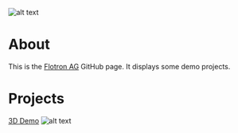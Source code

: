 ![alt text](https://image.jimcdn.com/app/cms/image/transf/dimension=320x10000:format=png/path/s6d156d0cd3752809/image/i65ac730e8882b2d5/version/1540966578/image.png)
# About

This is the [Flotron AG](https://www.flotron.ch/) GitHub page. It displays some demo projects.

# Projects

[3D Demo](https://flotronag.github.io/CesiumDemo/)
![alt text](https://github.com/FlotronAG/CesiumDemo/blob/main/Schilthorn.png)
